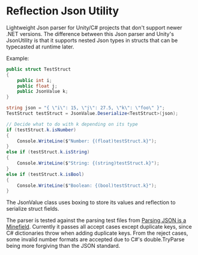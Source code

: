 # Reflection Json Utility

Lightweight Json parser for Unity/C# projects that don't support newer .NET versions. The difference between this Json parser and Unity's JsonUtility is that it supports nested Json types in structs that can be typecasted at runtime later.

Example:
```csharp
public struct TestStruct
{
    public int i;
    public float j;
    public JsonValue k;
}

string json = "{ \"i\": 15, \"j\": 27.5, \"k\": \"foo\" }";
TestStruct testStruct = JsonValue.Deserialize<TestStruct>(json);

// Decide what to do with k depending on its type
if (testStruct.k.isNumber)
{
	Console.WriteLine($"Number: {(float)testStruct.k}");
}
else if (testStruct.k.isString)
{
	Console.WriteLine($"String: {(string)testStruct.k}");
}
else if (testStruct.k.isBool)
{
	Console.WriteLine($"Boolean: {(bool)testStruct.k}");
}
```

The JsonValue class uses boxing to store its values and reflection to serialize struct fields.

The parser is tested against the parsing test files from [Parsing JSON is a Minefield](https://seriot.ch/projects/parsing_json.html). Currently it passes all accept cases except duplicate keys, since C# dictionaries throw when adding duplicate keys. From the reject cases, some invalid number formats are accepted due to C#'s double.TryParse being more forgiving than the JSON standard.
